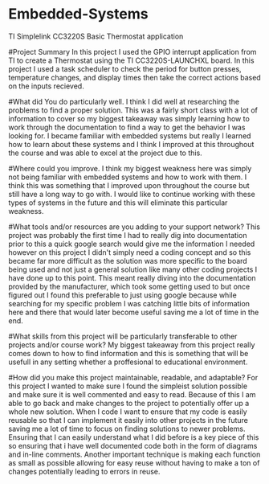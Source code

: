 # Embedded-Systems
TI Simplelink CC3220S Basic Thermostat application

#Project Summary
In this project I used the GPIO interrupt application from TI to create a Thermostat using the TI CC3220S-LAUNCHXL board. In this project I used a task scheduler to check the period for button presses, temperature changes, and display times then take the correct actions based on the inputs recieved.

#What did You do particularly well.
I think I did well at researching the problems to find a proper solution. This was a fairly short class with a lot of information to cover so my biggest takeaway was simply learning how to work through the documentation to find a way to get the behavior I was looking for. I became familiar with embedded systems but really I learned how to learn about these systems and I think I improved at this throughout the course and was able to excel at the project due to this.

#Where could you improve.
I think my biggest weakness here was simply not being familiar with embedded systems and how to work with them. I think this was something that I improved upon throughout the course but still have a long way to go with. I would like to continue working with these types of systems in the future and this will eliminate this particular weakness. 

#What tools and/or resources are you adding to your support network?
This project was probably the first time I had to really dig into documentation prior to this a quick google search would give me the information I needed however on this project I didn't simply need a coding concept and so this became far more difficult as the solution was more specific to the board being used and not just a general solution like many other coding projects I have done up to this point. This meant really diving into the documentation provided by the manufacturer, which took some getting used to but once figured out I found this preferable to just using google because while searching for my specific problem I was catching little bits of information here and there that would later become useful saving me a lot of time in the end.

#What skills from this project will be particularly transferable to other projects and/or course work?
My biggest takeaway from this project really comes down to how to find information and this is something that will be usefull in any setting whether a proffesional to educational environment. 

#How did you make this project maintainable, readable, and adaptable?
For this project I wanted to make sure I found the simpleist solution possible and make sure it is well commented and easy to read. Because of this I am able to go back and make changes to the project to potentially offer up a whole new solution. When I code I want to ensure that my code is easily reusable so that I can implement it easily into other projects in the future saving me a lot of time to focus on finding solutions to newer problems. Ensuring that I can easily understand what I did before is a key piece of this so ensuring that i have well documented code both in the form of diagrams and in-line comments. Another important technique is making each function as small as possible allowing for easy reuse without having to make a ton of changes potentially leading to errors in reuse. 
